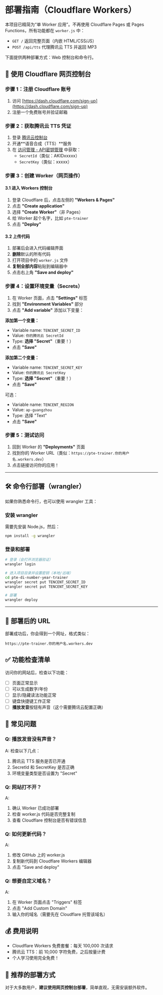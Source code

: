 # 部署指南（Cloudflare Workers）

本项目已精简为“单 Worker 应用”。不再使用 Cloudflare Pages 或 Pages Functions，所有功能都在 `worker.js` 中：

- `GET /` 返回完整页面（内嵌 HTML/CSS/JS）
- `POST /api/tts` 代理腾讯云 TTS 并返回 MP3

下面提供两种部署方式：Web 控制台和命令行。

## 🌟 使用 Cloudflare 网页控制台

### 步骤 1：注册 Cloudflare 账号
1. 访问 [https://dash.cloudflare.com/sign-up](https://dash.cloudflare.com/sign-up)
2. 注册一个免费账号并验证邮箱

### 步骤 2：获取腾讯云 TTS 凭证
1. 登录 [腾讯云控制台](https://console.cloud.tencent.com/)
2. 开通**语音合成（TTS）**服务
3. 在 [访问管理 - API密钥管理](https://console.cloud.tencent.com/cam/capi) 中获取：
   - `SecretId`（类似：AKIDxxxxx）
   - `SecretKey`（类似：xxxxx）

### 步骤 3：创建 Worker（网页操作）

#### 3.1 进入 Workers 控制台
1. 登录 Cloudflare 后，点击左侧的 **"Workers & Pages"**
2. 点击 **"Create application"**
3. 选择 **"Create Worker"**（非 Pages）
4. 给 Worker 起个名字，比如 `pte-trainer`
5. 点击 **"Deploy"**

#### 3.2 上传代码
1. 部署后会进入代码编辑界面
2. **删除**默认的所有代码
3. 打开项目中的 `worker.js` 文件
4. **复制全部内容**粘贴到编辑器中
5. 点击右上角 **"Save and deploy"**

### 步骤 4：设置环境变量（Secrets）
1. 在 Worker 页面，点击 **"Settings"** 标签
2. 找到 **"Environment Variables"** 部分
3. 点击 **"Add variable"** 添加以下变量：

**添加第一个变量：**
- Variable name: `TENCENT_SECRET_ID`
- Value: `你的腾讯云 SecretId`
- Type: **选择 "Secret"**（重要！）
- 点击 **"Save"**

**添加第二个变量：**
- Variable name: `TENCENT_SECRET_KEY`  
- Value: `你的腾讯云 SecretKey`
- Type: **选择 "Secret"**（重要！）
- 点击 **"Save"**

可选：
- Variable name: `TENCENT_REGION`
- Value: `ap-guangzhou`
- Type: 选择 "Text"
- 点击 **"Save"**

### 步骤 5：测试访问
1. 回到 Worker 的 **"Deployments"** 页面
2. 找到你的 Worker URL（类似：`https://pte-trainer.你的用户名.workers.dev`）
3. 点击链接访问你的应用！

---

## 🛠️ 命令行部署（wrangler）

如果你熟悉命令行，也可以使用 wrangler 工具：

### 安装 wrangler
需要先安装 Node.js，然后：
```bash
npm install -g wrangler
```

### 登录和部署
```bash
# 登录（会打开浏览器验证）
wrangler login

# 进入项目目录并设置密钥（本地/远端）
cd pte-di-number-year-trainer
wrangler secret put TENCENT_SECRET_ID
wrangler secret put TENCENT_SECRET_KEY

# 部署
wrangler deploy
```

---

## 📝 部署后的 URL
部署成功后，你会得到一个网址，格式类似：
```
https://pte-trainer.你的用户名.workers.dev
```

## ✅ 功能检查清单
访问你的网站后，检查以下功能：
- [ ] 页面正常显示
- [ ] 可以生成数字/年份
- [ ] 显示/隐藏读法功能正常
- [ ] 键盘快捷键工作正常
- [ ] **播放发音**按钮有声音（这个需要腾讯云配置正确）

## 🔧 常见问题

### Q: 播放发音没有声音？
A: 检查以下几点：
1. 腾讯云 TTS 服务是否已开通
2. SecretId 和 SecretKey 是否正确
3. 环境变量类型是否设置为 "Secret"

### Q: 网站打不开？
A: 
1. 确认 Worker 已成功部署
2. 检查 worker.js 代码是否完整复制
3. 查看 Cloudflare 控制台是否有错误信息

### Q: 如何更新代码？
A: 
1. 修改 GitHub 上的 worker.js
2. 复制新代码到 Cloudflare Workers 编辑器
3. 点击 "Save and deploy"

### Q: 想要自定义域名？
A: 
1. 在 Worker 页面点击 "Triggers" 标签
2. 点击 "Add Custom Domain"  
3. 输入你的域名（需要先在 Cloudflare 托管该域名）

## 💰 费用说明
- Cloudflare Workers 免费套餐：每天 100,000 次请求
- 腾讯云 TTS：前 10,000 字符免费，之后按量计费
- 个人学习使用完全免费！

## 🎯 推荐的部署方式
对于大多数用户，**建议使用网页控制台部署**，简单直观，无需安装额外软件。
